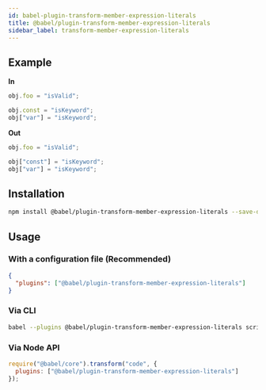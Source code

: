 ```yaml
---
id: babel-plugin-transform-member-expression-literals
title: @babel/plugin-transform-member-expression-literals
sidebar_label: transform-member-expression-literals
---
```


## Example

**In**

```javascript
obj.foo = "isValid";

obj.const = "isKeyword";
obj["var"] = "isKeyword";
```

**Out**

```javascript
obj.foo = "isValid";

obj["const"] = "isKeyword";
obj["var"] = "isKeyword";
```

## Installation

```sh
npm install @babel/plugin-transform-member-expression-literals --save-dev
```

## Usage

### With a configuration file (Recommended)

```json
{
  "plugins": ["@babel/plugin-transform-member-expression-literals"]
}
```

### Via CLI

```sh
babel --plugins @babel/plugin-transform-member-expression-literals script.js
```

### Via Node API

```javascript
require("@babel/core").transform("code", {
  plugins: ["@babel/plugin-transform-member-expression-literals"]
});
```


